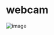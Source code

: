 # webcam
![image](https://user-images.githubusercontent.com/67123399/143065367-5bf0a805-56c1-4ca7-ae2e-fba7498f0dfb.png)
